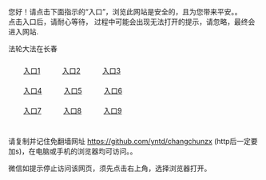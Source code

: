 您好！请点击下面指示的“入口”，浏览此网站是安全的，且为您带来平安。。 <br/>
点击入口后，请耐心等待， 过程中可能会出现无法打开的提示，请忽略，最终会进入网站. </br>

法轮大法在长春<br/>
<div style="padding:10px"><a style="margin:20px" target="_blank" href="https://dbokw8otc9ghv.cloudfront.net/2Qpsp?btjjb" id="ccLink1" rel="nofollow">入口1</a> <a target="_blank" style="margin:20px" href="https://d23rkvlthrl2ej.cloudfront.net/2Qpsp?taehwtm" id="ccLink2" rel="nofollow">入口2</a> <a style="margin:20px" target="_blank" href="https://d3564v9pocyau5.cloudfront.net/2Qpsp?ffvzksyg" id="ccLink3" rel="nofollow">入口3</a></div>

<div style="padding:10px" ><a style="margin:20px" target="_blank" href="https://dbokw8otc9ghv.cloudfront.net/2Qpsp?btjjb" id="ccLink4" rel="nofollow">入口4</a> <a style="margin:20px" href="https://d23rkvlthrl2ej.cloudfront.net/2Qpsp?taehwtm" target="_blank" id="ccLink5" rel="nofollow">入口5</a> <a style="margin:20px" href="https://d3564v9pocyau5.cloudfront.net/2Qpsp?ffvzksyg" target="_blank" id="ccLink6" rel="nofollow">入口6</a></div>

<div style="padding:10px"><a style="margin:20px" target="_blank" href="https://dbokw8otc9ghv.cloudfront.net/2Qpsp?btjjb" id="ccLink7" rel="nofollow">入口7</a> <a style="margin:20px" href="https://d23rkvlthrl2ej.cloudfront.net/2Qpsp?taehwtm" target="_blank" id="ccLink8" rel="nofollow">入口8</a> <a style="margin:20px" target="_blank" href="https://d3564v9pocyau5.cloudfront.net/2Qpsp?ffvzksyg" id="ccLink9" rel="nofollow">入口9</a></div>

<br/>



请复制并记住免翻墙网址 https://github.com/yntd/changchunzx (http后一定要加s)，在电脑或手机的浏览器均可访问。。<br/>

微信如提示停止访问该网页，须先点击右上角，选择浏览器打开。
